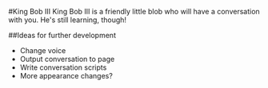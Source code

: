 #King Bob III
King Bob III is a friendly little blob who will have a conversation with you. He's still learning, though!

##Ideas for further development
- Change voice
- Output conversation to page
- Write conversation scripts
- More appearance changes?

